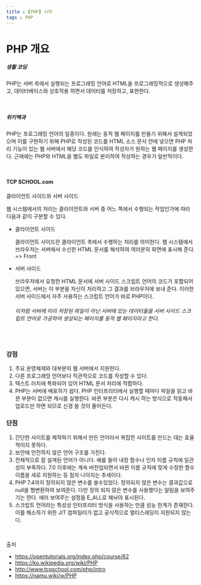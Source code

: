 ```yaml
---
title : [PHP] 시작
tags : PHP
---
```


# PHP 개요

##### 생활 코딩

PHP는 서버 측에서 실행되는 프로그래밍 언어로 HTML을 프로그래밍적으로 생성해주고, 데이터베이스와 상호작용 하면서 데이터를 저장하고, 표현한다.

<br/>

##### 위키백과

PHP는 프로그래밍 언어의 일종이다. 원래는 동적 웹 페이지를 만들기 위해서 설계되었으며 이를 구현하기 위해 PHP로 작성된 코드를 HTML 소스 문서 안에 넣으면 PHP 처리 기능이 있는 웹 서버에서 해당 코드를 인식하여 작성자가 원하는 웹 페이지를 생성한다. 근래에는 PHP와 HTML을 별도 파일로 분리하여 작성하는 경우가 일반적이다.

<br/>

#### TCP SCHOOL.com

클라이언트 사이드와 서버 사이드

웹 시스템에서의 처리는 클라이언트와 서버 중 어느 쪽에서 수행되는 작업인가에 따라 다음과 같이 구분할 수 있다.

* 클라이언트 사이드

  클라이언트 사이드란 클라이언트 측에서 수행하는 처리를 의미한다. 웹 시스템에서 브라우저는 서버에서 수신한 HTML 문서를 해석하여 여러분의 화면에 표시해 준다. => Front

* 서버 사이드

  브라우저에서 요청한 HTML 문서에 서버 사이드 스크립트 언어의 코드가 포함되어 있으면, 서버는 이 부분을 자신이 처리하고 그 결과를 브라우저에 보내 준다. 이러한 서버 사이드에서 자주 사용하는 스크립트 언어가 바로 PHP이다.

  ###### 이처럼 서버에 미리 저장된 파일이 아닌 서버에 있는 데이터들을 서버 사이드 스크립트 언어로 가공하여 생성되는 페이지를 동적 웹 페이지라고 한다.

<br/>

### 강점

1. 주요 운영체제와 대부분의 웹 서버에서 지원한다.
2. 다른 프로그래밍 언어보다 직관적으로 코드를 작성할 수 있다.
3. 텍스트 러치에 특화되어 있어 HTML 문서 처리에 적합하다.
4. PHP는 서버에 배포하기 쉽다. PHP 인터프리터에서 실행할 때마다 파일을 읽고 바뀐 부분이 없으면 캐시를 실행한다. 바뀐 부분은 다시 캐시 하는 방식으로 작동해서 업로드만 하면 되므로 신경 쓸 것이 줄어든다.

### 단점

1. 간단한 사이트를 제작하기 위해서 만든 언어라서 복잡한 사이트를 만드는 데는 효율적이지 못하다.
2. 보안에 안전하지 않은 언어 구조를 가진다.
3. 전체적으로 잘 설계된 언어가 아니다. 예를 들어 내장 함수나 인자 이름 규칙에 일관성이 부족하다. 7.0 이후에는 계속 버전업되면서 바뀐 이름 규칙에 맞게 수정한 함수 이름을 새로 지원하는 등 점차 나아지는 추세이다.
4. PHP 7.4까지 정의되지 않은 변수를 쓸수있었다. 정의되지 않은 변수는 결과값으로 null을 형변환하여 보여준다. 다만 정의 되지 않은 변수를 사용했다는 알림을 보여주기는 한다. 에러 보여주는 설정을 E_ALL로 해놔야 표시된다.
5. 스크립트 언어라는 특성상 인터프리터 방식을 사용하는 만큼 성능 한계가 존재한다. 이를 해소하기 위한 JIT 컴파일러가 없고 공식적으로 멀티스레딩이 지원되지 않는다.

<br/>



출처

* https://opentutorials.org/index.php/course/62
* https://ko.wikipedia.org/wiki/PHP
* http://www.tcpschool.com/php/intro
* https://namu.wiki/w/PHP
